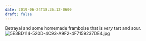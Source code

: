 ```yaml
---
date: 2019-06-24T18:36:12-0600
draft: false
---
```


Betrayal and some homemade framboise that is _very_ tart and sour. ![5E3BD114-520D-4C93-A9F2-4F7159237DE4.jpg](http://ianwhitney.micro.blog/uploads/2019/641fd922ce.jpg)

